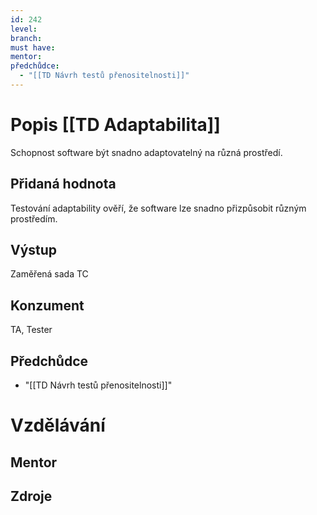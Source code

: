 ```yaml
---
id: 242
level: 
branch: 
must have: 
mentor: 
předchůdce: 
  - "[[TD Návrh testů přenositelnosti]]"
---
```



# Popis [[TD Adaptabilita]]
Schopnost software být snadno adaptovatelný na různá prostředí.

## Přidaná hodnota
Testování adaptability ověří, že software lze snadno přizpůsobit různým prostředím.

## Výstup
Zaměřená sada TC

## Konzument
TA, Tester

## Předchůdce

  - "[[TD Návrh testů přenositelnosti]]"

# Vzdělávání


## Mentor


## Zdroje